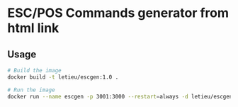 # ESC/POS Commands generator from html link

## Usage

```bash
# Build the image
docker build -t letieu/escgen:1.0 .

# Run the image
docker run --name escgen -p 3001:3000 --restart=always -d letieu/escgen:1.1
